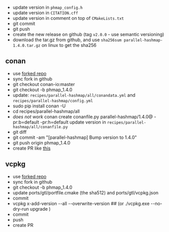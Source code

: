 - update version in `phmap_config.h`
- update version in `CITATION.cff`
- update version in comment on top of `CMakeLists.txt`
- git commit
- git push
- create the new release on github (tag `v2.0.0` - use semantic versioning)
- download the tar.gz from github, and use `sha256sum parallel-hashmap-1.4.0.tar.gz` on linux to get the sha256

## conan

- use [forked repo](https://github.com/greg7mdp/conan-center-index)
- sync fork in github
- git checkout conan-io:master
- git checkout -b phmap_1.4.0
- update: `recipes/parallel-hashmap/all/conandata.yml` and `recipes/parallel-hashmap/config.yml`
- sudo pip install conan -U 
- cd recipes/parallel-hashmap/all
- *does not work* conan create conanfile.py parallel-hashmap/1.4.0@ -pr:b=default -pr:h=default 
  update version in `recipes/parallel-hashmap/all/conanfile.py`
- git diff
- git commit -am "[parallel-hashmap] Bump version to 1.4.0"
- git push origin phmap_1.4.0 
- create PR like [this](https://github.com/conan-io/conan-center-index/pull/13161)


## vcpkg

- use [forked repo](https://github.com/greg7mdp/vcpkg)
- sync fork in github
- git checkout -b phmap_1.4.0
- update ports/gtl/portfile.cmake (the sha512)  and ports/gtl/vcpkg.json
- commit
- vcpkg x-add-version --all --overwrite-version ## (or ./vcpkg.exe --no-dry-run upgrade )
- commit
- push
- create PR
